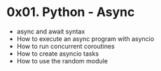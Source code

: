 # 0x01. Python - Async

* async and await syntax
* How to execute an async program with asyncio
* How to run concurrent coroutines
* How to create asyncio tasks
* How to use the random module
